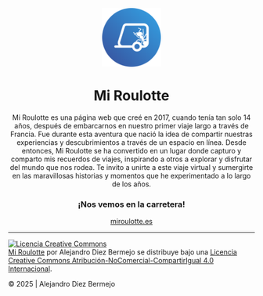 <div align="center">
    <img src="public/favicon.svg" width="120" height="120" />
    <br />
    <h1 align="center">Mi Roulotte</h1>
    <p align="center">
        Mi Roulotte es una página web que creé en 2017, cuando tenía tan solo 14 años, después de embarcarnos en nuestro primer viaje largo a través de Francia. Fue durante esta aventura que nació la idea de compartir nuestras experiencias y descubrimientos a través de un espacio en línea. Desde entonces, Mi Roulotte se ha convertido en un lugar donde capturo y comparto mis recuerdos de viajes, inspirando a otros a explorar y disfrutar del mundo que nos rodea. Te invito a unirte a este viaje virtual y sumergirte en las maravillosas historias y momentos que he experimentado a lo largo de los años.
    </p>
    <h3>¡Nos vemos en la carretera!</h3>
    <a href="https://miroulotte.es" target="_blank">miroulotte.es</a>
</div>
<hr>
<a rel="license" href="http://creativecommons.org/licenses/by-nc-sa/4.0/"><img alt="Licencia Creative Commons" style="border-width:0" src="https://i.creativecommons.org/l/by-nc-sa/4.0/88x31.png" /></a><br /><a href="miroulotte.es" target="_blank">Mi Roulotte</a> por Alejandro Diez Bermejo se distribuye bajo una <a rel="license" href="http://creativecommons.org/licenses/by-nc-sa/4.0/">Licencia Creative Commons Atribución-NoComercial-CompartirIgual 4.0 Internacional</a>.

© 2025 | Alejandro Diez Bermejo

